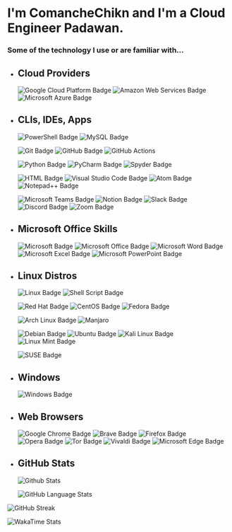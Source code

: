 # I'm ComancheChikn and I'm a Cloud Engineer Padawan.
### Some of the technology I use or are familiar with...

<!-- CLOUD PROVIDERS -->
- ## Cloud Providers
  ![Google Cloud Platform Badge](https://img.shields.io/badge/Google_Cloud-4285F4?style=for-the-badge&logo=google-cloud&logoColor=white)
  ![Amazon Web Services Badge](https://img.shields.io/badge/Amazon_AWS-232F3E?style=for-the-badge&logo=amazon-aws&logoColor=white)
  ![Microsoft Azure Badge](https://img.shields.io/badge/Microsoft_Azure-0089D6?style=for-the-badge&logo=microsoft-azure&logoColor=white)

<!-- SKILLS -->
- ## CLIs, IDEs, Apps
  ![PowerShell Badge](https://img.shields.io/badge/powershell-5391FE?style=for-the-badge&logo=powershell&logoColor=white)
  ![MySQL Badge](https://img.shields.io/badge/MySQL-00000F?style=for-the-badge&logo=mysql&logoColor=white)

  ![Git Badge](https://img.shields.io/badge/GIT-E44C30?style=for-the-badge&logo=git&logoColor=white)
  ![GitHub Badge](https://img.shields.io/badge/GitHub-100000?style=for-the-badge&logo=github&logoColor=white)
  ![GitHub Actions](https://img.shields.io/badge/GitHub_Actions-2088FF?style=for-the-badge&logo=github-actions&logoColor=white)

  ![Python Badge](https://img.shields.io/badge/Python-14354C?style=for-the-badge&logo=python&logoColor=white)
  ![PyCharm Badge](https://img.shields.io/badge/PyCharm-000000.svg?&style=for-the-badge&logo=PyCharm&logoColor=white)
  ![Spyder Badge](https://img.shields.io/badge/Spyder%20Ide-FF0000?style=for-the-badge&logo=spyder%20ide&logoColor=white)

  ![HTML Badge](https://img.shields.io/badge/HTML-239120?style=for-the-badge&logo=html5&logoColor=white)
  ![Visual Studio Code Badge](https://img.shields.io/badge/Visual_Studio_Code-0078D4?style=for-the-badge&logo=visual%20studio%20code&logoColor=white)
  ![Atom Badge](https://img.shields.io/badge/Atom-66595C?style=for-the-badge&logo=Atom&logoColor=white)
  ![Notepad++ Badge](https://img.shields.io/badge/Notepad++-90E59A.svg?style=for-the-badge&logo=notepad%2B%2B&logoColor=black)

  ![Microsoft Teams Badge](https://img.shields.io/badge/Microsoft_Teams-6264A7?style=for-the-badge&logo=microsoft-teams&logoColor=white)
  ![Notion Badge](https://img.shields.io/badge/Notion-000000?style=for-the-badge&logo=notion&logoColor=white)
  ![Slack Badge](https://img.shields.io/badge/Slack-4A154B?style=for-the-badge&logo=slack&logoColor=white)
  ![Discord Badge](https://img.shields.io/badge/Discord-7289DA?style=for-the-badge&logo=discord&logoColor=white)
  ![Zoom Badge](https://img.shields.io/badge/Zoom-2D8CFF?style=for-the-badge&logo=zoom&logoColor=white)

<!-- MICROSOFT OFFICE SKILLS -->
- ## Microsoft Office Skills
  ![Microsoft Badge](https://img.shields.io/badge/Microsoft-666666?style=for-the-badge&logo=microsoft&logoColor=white)
  ![Microsoft Office Badge](https://img.shields.io/badge/Microsoft_Office-D83B01?style=for-the-badge&logo=microsoft-office&logoColor=white)
  ![Microsoft Word Badge](https://img.shields.io/badge/Microsoft_Word-2B579A?style=for-the-badge&logo=microsoft-word&logoColor=white)
  ![Microsoft Excel Badge](https://img.shields.io/badge/Microsoft_Excel-217346?style=for-the-badge&logo=microsoft-excel&logoColor=white)
  ![Microsoft PowerPoint Badge](https://img.shields.io/badge/Microsoft_PowerPoint-B7472A?style=for-the-badge&logo=microsoft-powerpoint&logoColor=white)

<!-- LINUX -->
- ## Linux Distros
  ![Linux Badge](https://img.shields.io/badge/Linux-FCC624?style=for-the-badge&logo=linux&logoColor=black)
  ![Shell Script Badge](https://img.shields.io/badge/Shell_Script-121011?style=for-the-badge&logo=gnu-bash&logoColor=white)

  ![Red Hat Badge](https://img.shields.io/badge/Red%20Hat-EE0000?style=for-the-badge&logo=redhat&logoColor=white)
  ![CentOS Badge](https://img.shields.io/badge/Cent%20OS-262577?style=for-the-badge&logo=CentOS&logoColor=white)
  ![Fedora Badge](https://img.shields.io/badge/Fedora-294172?style=for-the-badge&logo=fedora&logoColor=white)

  ![Arch Linux Badge](https://img.shields.io/badge/Arch_Linux-1793D1?style=for-the-badge&logo=arch-linux&logoColor=white)
  ![Manjaro](https://img.shields.io/badge/manjaro-35BF5C?style=for-the-badge&logo=manjaro&logoColor=white)

  ![Debian Badge](https://img.shields.io/badge/Debian-A81D33?style=for-the-badge&logo=debian&logoColor=white)
  ![Ubuntu Badge](https://img.shields.io/badge/Ubuntu-E95420?style=for-the-badge&logo=ubuntu&logoColor=white)
  ![Kali Linux Badge](https://img.shields.io/badge/Kali_Linux-557C94?style=for-the-badge&logo=kali-linux&logoColor=white)
  ![Linux Mint Badge](https://img.shields.io/badge/Linux_Mint-87CF3E?style=for-the-badge&logo=linux-mint&logoColor=white)

  ![SUSE Badge](https://img.shields.io/badge/SUSE-0C322C?style=for-the-badge&logo=SUSE&logoColor=white)

<!-- WINDOWS -->
- ## Windows
  ![Windows Badge](https://img.shields.io/badge/Windows-0078D6?style=for-the-badge&logo=windows&logoColor=white)

<!-- WEB BROWSERS -->
- ## Web Browsers
  ![Google Chrome Badge](https://img.shields.io/badge/Google_chrome-4285F4?style=for-the-badge&logo=Google-chrome&logoColor=white)
  ![Brave Badge](https://img.shields.io/badge/Brave-FF1B2D?style=for-the-badge&logo=Brave&logoColor=white)
  ![Firefox Badge](https://img.shields.io/badge/Firefox_Browser-FF7139?style=for-the-badge&logo=Firefox-Browser&logoColor=white)
  ![Opera Badge](https://img.shields.io/badge/Opera-FF1B2D?style=for-the-badge&logo=Opera&logoColor=white)
  ![Tor Badge](https://img.shields.io/badge/Tor_Browser-7D4698?style=for-the-badge&logo=Tor-Browser&logoColor=white)
  ![Vivaldi Badge](https://img.shields.io/badge/Vivaldi-EF3939?style=for-the-badge&logo=Vivaldi&logoColor=white)
  ![Microsoft Edge Badge](https://img.shields.io/badge/Microsoft_Edge-0078D7?style=for-the-badge&logo=Microsoft-edge&logoColor=white)

<!-- GITHUB STATS -->
- ## GitHub Stats
  ![Github Stats](https://awesome-github-stats.azurewebsites.net/user-stats/ComancheChikn?cardType=github&theme=midnight-purple&preferLogin=false)

  ![GitHub Language Stats](https://github-readme-stats.vercel.app/api/top-langs/?username=ComancheChikn&theme=midnight-purple)

<!-- ![Github Stats-ALTERNATIVE](https://github-readme-stats.vercel.app/api?username=ComancheChikn&theme=midnight-purple&show_icons=true) -->

  ![GitHub Streak](https://streak-stats.demolab.com?user=ComancheChikn&theme=midnight-purple&mode=weekly)

  ![WakaTime Stats](https://github-readme-stats.vercel.app/api/wakatime?username=ComancheChikn)
